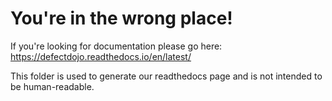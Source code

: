 # You're in the wrong place!

If you're looking for documentation please go here: https://defectdojo.readthedocs.io/en/latest/

This folder is used to generate our readthedocs page and is not intended to be human-readable.
